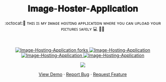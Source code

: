  <h1 align="center"> 𝐈𝐦𝐚𝐠𝐞-𝐇𝐨𝐬𝐭𝐞𝐫-𝐀𝐩𝐩𝐥𝐢𝐜𝐚𝐭𝐢𝐨𝐧</h1>
<p align="center">:octocat:🌟 ᴛʜɪꜱ ɪꜱ ᴍʏ ɪᴍᴀɢᴇ ʜᴏꜱᴛɪɴɢ ᴀᴘᴘʟɪᴄᴀᴛɪᴏɴ ᴡʜᴇʀᴇ ʏᴏᴜ ᴄᴀɴ ᴜᴘʟᴏᴀᴅ ʏᴏᴜʀ ᴘɪᴄᴛᴜʀᴇꜱ ꜱᴀꜰᴇʟʏ 💻 🎯🚀 <p><br>
<a href="https://github.com/ashish2030/Image-Hosting-Application/fork" target="blank">


<p align="center">
  <img src="https://img.shields.io/github/forks/ashish2030/Image-Hosting-Applicationr?style=flat-square" alt="Image-Hosting-Application forks"/>
</a>
<a href="https://github.com/ashish2030/Swagger/stargazers" target="blank">
<img src="https://img.shields.io/github/stars/ashish2030/Image-Hosting-Application?style=flat-square" alt="Image-Hosting-Application"/>
</a>
<a href="https://github.com/ashish2030/Swagger/issues" target="blank">
<img src="https://img.shields.io/github/issues/ashish2030/Image-Hosting-Application?style=flat-square" alt="Image-Hosting-Application"/>
</a>
<a href="https://github.com/ashish2030/Swagger/pulls" target="blank">
<img src="https://img.shields.io/github/issues-pr/ashish2030/Image-Hosting-Application?style=flat-square" alt="Image-Hosting-Application"/>
</a>
  </p>
  
<p align="center"><img src="https://github.com/Ashish2030/Image-Hosting-Application/blob/master/video/video.gif" ></p>
<p align="center">
    <a href="https://image-hoster-ashish.herokuapp.com/" target="blank">View Demo</a>
    ·
    <a href="https://github.com/ashish2030/Image-Hosting-Application/issues/new/choose">Report Bug</a>
    ·
    <a href="https://github.com/ashish2030/Image-Hosting-Application/issues/new/choose">Request Feature</a>
</p>


